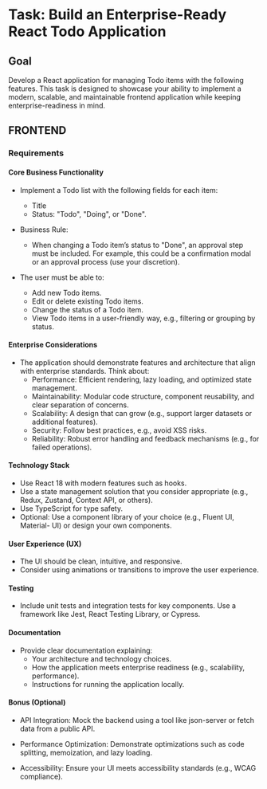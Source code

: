 # Task: Build an Enterprise-Ready React Todo Application

## Goal

Develop a React application for managing Todo items with the following features.
This task is designed to showcase your ability to implement a modern, scalable,
and maintainable frontend application while keeping enterprise-readiness in
mind.

## FRONTEND

### Requirements

#### Core Business Functionality

- Implement a Todo list with the following fields for each item:
  - Title
  - Status: "Todo", "Doing", or "Done".
- Business Rule:

  - When changing a Todo item’s status to "Done", an approval step
    must be included. For example, this could be a confirmation modal or
    an approval process (use your discretion).

- The user must be able to:
  - Add new Todo items.
  - Edit or delete existing Todo items.
  - Change the status of a Todo item.
  - View Todo items in a user-friendly way, e.g., filtering or grouping by
    status.

#### Enterprise Considerations

- The application should demonstrate features and architecture that align
  with enterprise standards. Think about:
  - Performance: Efficient rendering, lazy loading, and optimized state
    management.
  - Maintainability: Modular code structure, component reusability, and
    clear separation of concerns.
  - Scalability: A design that can grow (e.g., support larger datasets or
    additional features).
  - Security: Follow best practices, e.g., avoid XSS risks.
  - Reliability: Robust error handling and feedback mechanisms (e.g.,
    for failed operations).

#### Technology Stack

- Use React 18 with modern features such as hooks.
- Use a state management solution that you consider appropriate (e.g.,
  Redux, Zustand, Context API, or others).
- Use TypeScript for type safety.
- Optional: Use a component library of your choice (e.g., Fluent UI, Material-
  UI) or design your own components.

#### User Experience (UX)

- The UI should be clean, intuitive, and responsive.
- Consider using animations or transitions to improve the user experience.

#### Testing

- Include unit tests and integration tests for key components. Use a
  framework like Jest, React Testing Library, or Cypress.

#### Documentation

- Provide clear documentation explaining:
  - Your architecture and technology choices.
  - How the application meets enterprise readiness (e.g., scalability,
    performance).
  - Instructions for running the application locally.

#### Bonus (Optional)

- API Integration: Mock the backend using a tool like json-server or fetch
  data from a public API.

- Performance Optimization: Demonstrate optimizations such as code
  splitting, memoization, and lazy loading.
- Accessibility: Ensure your UI meets accessibility standards (e.g., WCAG
  compliance).
